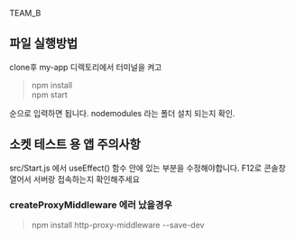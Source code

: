 TEAM_B

## 파일 실행방법 
clone후 my-app 디렉토리에서 터미널을 켜고 


> npm install  
> npm start  


순으로 입력하면 됩니다. nodemodules 라는 폴더 설치 되는지 확인.  


## 소켓 테스트 용 앱 주의사항

src/Start.js 에서 useEffect() 함수 안에 있는 부분을 수정해야합니다.
F12로 콘솔창 열어서 서버랑 접속하는지 확인해주세요

### createProxyMiddleware 에러 났을경우
> npm install http-proxy-middleware --save-dev

